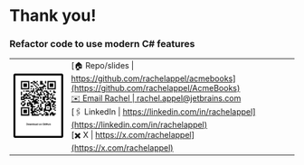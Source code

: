 ﻿
# Thank you!

### Refactor code to use modern C# features

|                                                                                                                               |                                                                                                                                                                                                                                                                                                                                                       |
|-------------------------------------------------------------------------------------------------------------------------------|-------------------------------------------------------------------------------------------------------------------------------------------------------------------------------------------------------------------------------------------------------------------------------------------------------------------------------------------------------|
| <img alt="QR Code that links to Github repo with code and slides" src="download.png" title="Download on GitHub" width="400"/> | [🏠 Repo/slides \| https://github.com/rachelappel/acmebooks](https://github.com/rachelappel/AcmeBooks)<br>[✉️ Email Rachel \| rachel.appel@jetbrains.com](rachel.appel@jetbrains.com)<br>[🖇️ LinkedIn \| https://linkedin.com/in/rachelappel](https://linkedin.com/in/rachelappel)<br>[✖️ X \| https://x.com/rachelappel](https://x.com/rachelappel) | 



